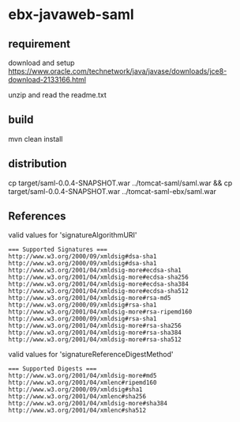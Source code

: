 # ebx-javaweb-saml

## requirement

download and setup https://www.oracle.com/technetwork/java/javase/downloads/jce8-download-2133166.html

unzip and read the readme.txt

## build

mvn clean install

## distribution

cp target/saml-0.0.4-SNAPSHOT.war ../tomcat-saml/saml.war && cp target/saml-0.0.4-SNAPSHOT.war ../tomcat-saml-ebx/saml.war

## References

valid values for 'signatureAlgorithmURI'

```
=== Supported Signatures ===
http://www.w3.org/2000/09/xmldsig#dsa-sha1
http://www.w3.org/2000/09/xmldsig#dsa-sha1
http://www.w3.org/2001/04/xmldsig-more#ecdsa-sha1
http://www.w3.org/2001/04/xmldsig-more#ecdsa-sha256
http://www.w3.org/2001/04/xmldsig-more#ecdsa-sha384
http://www.w3.org/2001/04/xmldsig-more#ecdsa-sha512
http://www.w3.org/2001/04/xmldsig-more#rsa-md5
http://www.w3.org/2000/09/xmldsig#rsa-sha1
http://www.w3.org/2001/04/xmldsig-more#rsa-ripemd160
http://www.w3.org/2000/09/xmldsig#rsa-sha1
http://www.w3.org/2001/04/xmldsig-more#rsa-sha256
http://www.w3.org/2001/04/xmldsig-more#rsa-sha384
http://www.w3.org/2001/04/xmldsig-more#rsa-sha512
```

valid values for 'signatureReferenceDigestMethod'

```
=== Supported Digests ===
http://www.w3.org/2001/04/xmldsig-more#md5
http://www.w3.org/2001/04/xmlenc#ripemd160
http://www.w3.org/2000/09/xmldsig#sha1
http://www.w3.org/2001/04/xmlenc#sha256
http://www.w3.org/2001/04/xmldsig-more#sha384
http://www.w3.org/2001/04/xmlenc#sha512
```
